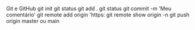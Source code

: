 Git e GitHub
git init
git status
git add .
git status
git commit -m 'Meu comentário'
git remote add origin 'https:
git remote show origin -n
git push origin master ou main
